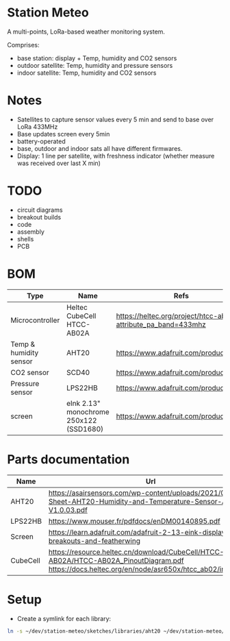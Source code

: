 # Station Meteo

A multi-points, LoRa-based weather monitoring system.

Comprises:
- base station: display + Temp, humidity and CO2 sensors
- outdoor satellite: Temp, humidity and pressure sensors
- indoor satellite: Temp, humidity and CO2 sensors

# Notes

- Satellites to capture sensor values every 5 min and send to base over LoRa 433MHz
- Base updates screen every 5min
- battery-operated
- base, outdoor and indoor sats all have different firmwares.
- Display: 1 line per satellite, with freshness indicator (whether measure was received over last X min)

# TODO
- circuit diagrams
- breakout builds
- code
- assembly
- shells
- PCB

# BOM

Type | Name | Refs
-|-|-
Microcontroller | Heltec CubeCell HTCC-AB02A | https://heltec.org/project/htcc-ab02a/?attribute_pa_band=433mhz
Temp & humidity sensor | AHT20 | https://www.adafruit.com/product/4566
CO2 sensor | SCD40 | https://www.adafruit.com/product/5187
Pressure sensor | LPS22HB | https://www.adafruit.com/product/4633
screen | eInk 2.13" monochrome 250x122 (SSD1680) | https://www.adafruit.com/product/4197

# Parts documentation

Name | Url
-|-
AHT20 | https://asairsensors.com/wp-content/uploads/2021/09/Data-Sheet-AHT20-Humidity-and-Temperature-Sensor-ASAIR-V1.0.03.pdf
LPS22HB | https://www.mouser.fr/pdfdocs/enDM00140895.pdf
Screen | https://learn.adafruit.com/adafruit-2-13-eink-display-breakouts-and-featherwing
CubeCell | https://resource.heltec.cn/download/CubeCell/HTCC-AB02A/HTCC-AB02A_PinoutDiagram.pdf <br> https://docs.heltec.org/en/node/asr650x/htcc_ab02/index.html <br>

# Setup

- Create a symlink for each library:
````bash
ln -s ~/dev/station-meteo/sketches/libraries/aht20 ~/dev/station-meteo/sketches/libraries/lps22 ~/Arduino/libraries/
````